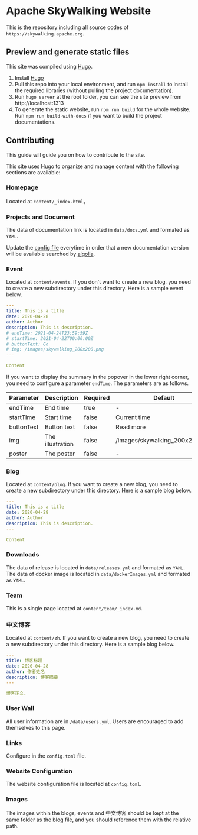 # Apache SkyWalking Website

This is the repository including all source codes of `https://skywalking.apache.org`.

## Preview and generate static files

This site was compiled using [Hugo](https://gohugo.io).

1. Install [Hugo](https://gohugo.io/installation/) 
2. Pull this repo into your local environment, and run `npm install` to install the required libraries (without pulling the project documentation).
3. Run `hugo server` at the root folder, you can see the site preview from http://localhost:1313
4. To generate the static website, run `npm run build` for the whole website. Run `npm run build-with-docs` if you want to build the project documentations.

## Contributing

This guide will guide you on how to contribute to the site.

This site uses [Hugo](https://gohugo.io) to organize and manage content with the following sections are available:

### Homepage

Located at `content/_index.html`。

### Projects and Document

The data of documentation link is located in `data/docs.yml` and formated as `YAML`.

Update the [config file](https://github.com/algolia/docsearch-configs/blob/master/configs/skywalking.json) everytime in order that a new documentation version will be available searched by [algolia](https://www.algolia.com/).

### Event

Located at `content/events`. If you don't want to create a new blog, you need to create a new subdirectory under this directory. Here is a sample event below.

```yaml
---
title: This is a title
date: 2020-04-28
author: Author
description: This is description.
# endTime: 2021-04-24T23:59:59Z
# startTime: 2021-04-22T00:00:00Z
# buttonText: Go
# img: /images/skywalking_200x200.png
---

Content
```

If you want to display the summary in the popover in the lower right corner, you need to configure a parameter `endTime`. The parameters are as follows.

|Parameter|Description|Required|Default|
|----|----|----|----|
|endTime|End time|true|-|
|startTime|Start time|false|Current time|
|buttonText|Button text|false|Read more|
|img|The illustration|false|/images/skywalking_200x200.png|
|poster|The poster|false|-|

### Blog

Located at `content/blog`. If you want to create a new blog, you need to create a new subdirectory under this directory. Here is a sample blog below.

```yaml
---
title: This is a title
date: 2020-04-28
author: Author
description: This is description.
---

Content
```

### Downloads

The data of release is located in `data/releases.yml` and formated as `YAML`.
The data of docker image is located in `data/dockerImages.yml` and formated as `YAML`.

### Team

This is a single page located at `content/team/_index.md`.

### 中文博客

Located at `content/zh`. If you want to create a new blog, you need to create a new subdirectory under this directory. Here is a sample blog below.

```yaml
---
title: 博客标题
date: 2020-04-28
author: 作者姓名
description: 博客摘要
---

博客正文。
```

### User Wall

All user information are in `/data/users.yml`. Users are encouraged to add themselves to this page.

### Links

Configure in the `config.toml` file. 

### Website Configuration

The website configuration file is located at `config.toml`.

### Images

The images within the blogs, events and 中文博客 should be kept at the same folder as the blog file, and you should reference them with the relative path.
